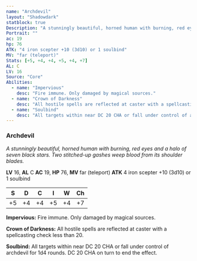 ```yaml
---
name: "Archdevil"
layout: "Shadowdark"
statblock: true
Description: "A stunningly beautiful, horned human with burning, red eyes and a halo of seven black stars. Two stitched-up gashes weep blood from its shoulder blades."
Portrait: ""
ac: 19
hp: 76
ATK: "4 iron scepter +10 (3d10) or 1 soulbind"
MV: "far (teleport)"
Stats: [+5, +4, +4, +5, +4, +7]
AL: C
LV: 16
Source: "Core"
Abilities:
  - name: "Impervious"
    desc: "Fire immune. Only damaged by magical sources."
  - name: "Crown of Darkness"
    desc: "All hostile spells are reflected at caster with a spellcasting check less than 20."
  - name: "Soulbind"
    desc: "All targets within near DC 20 CHA or fall under control of archdevil for 1d4 rounds. DC 20 CHA on turn to end the effect."
---
```


### Archdevil

_A stunningly beautiful, horned human with burning, red eyes and a halo of seven black stars. Two stitched-up gashes weep blood from its shoulder blades._

**LV** 16, **AL** C
**AC** 19, **HP** 76, **MV** far (teleport)
**ATK** 4 iron scepter +10 (3d10) or 1 soulbind

|  S  |  D  |  C  |  I  |  W  |  Ch  |
|:---:|:---:|:---:|:---:|:---:|:----:|
| +5 | +4 | +4 | +5 | +4 | +7 |

**Impervious:** Fire immune. Only damaged by magical sources.

**Crown of Darkness:** All hostile spells are reflected at caster with a spellcasting check less than 20.

**Soulbind:** All targets within near DC 20 CHA or fall under control of archdevil for 1d4 rounds. DC 20 CHA on turn to end the effect.

